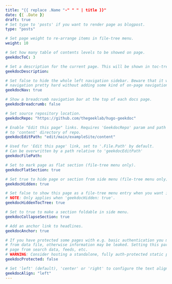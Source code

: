 ```yaml
---
title: "{{ replace .Name "-" " " | title }}"
date: {{ .Date }}
draft: true
# Set type to 'posts' if you want to render page as blogpost.
type: "posts"

# Set page weight to re-arrange items in file-tree menu.
weight: 10

# Set how many table of contents levels to be showed on page.
geekdocToC: 3

# Set a description for the current page. This will be shown in toc-trees objects.
geekdocDescription: 

# Set false to hide the whole left navigation sidebar. Beware that it will make
# navigation pretty hard without adding some kind of on-page navigation.
geekdocNav: true

# Show a breadcrumb navigation bar at the top of each docs page.
geekdocBreadcrumb: false

# Set source repository location.
geekdocRepo: "https://github.com/thegeeklab/hugo-geekdoc"

# Enable "Edit this page" links. Requires 'GeekdocRepo' param and path must point
# to 'content' directory of repo.
geekdocEditPath: "edit/main/exampleSite/content"

# Used for 'Edit this page' link, set to '.File.Path' by default.
# Can be overwritten by a path relative to 'geekdocEditPath'
geekdocFilePath:

# Set to mark page as flat section (file-tree menu only).
geekdocFlatSection: true

# Set true to hide page or section from side menu (file-tree menu only).
geekdocHidden: true

# Set false to show this page as a file-tree menu entry when you want it to be hidden in the sidebar.
# NOTE: Only applies when 'geekdocHidden: true'.
geekdocHiddenTocTree: true

# Set to true to make a section foldable in side menu.
geekdocCollapseSection: true

# Add an anchor link to headlines.
geekdocAnchor: true

# If you have protected some pages with e.g. basic authentication you may want to exclude these pages
# from data file, otherwise information may be leaked. Setting this parameter to 'true' will exclude the
# page from search data, feeds, etc.
# WARNING: Consider hosting a standalone, fully auth-protected static page for secret information instead!
geekdocProtected: false

# Set 'left' (default), 'center' or 'right' to configure the text align of a page.
geekdocAlign: "left"
---
```


